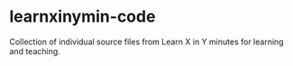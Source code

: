 # learnxinymin-code
Collection of individual source files from Learn X in Y minutes for learning and teaching.
